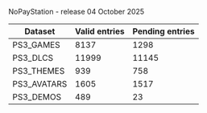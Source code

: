 NoPayStation - release 04 October 2025

|  Dataset  |Valid entries|Pending entries|
|-----------|-------------|---------------|
| PS3_GAMES |     8137    |      1298     |
|  PS3_DLCS |    11999    |     11145     |
| PS3_THEMES|     939     |      758      |
|PS3_AVATARS|     1605    |      1517     |
| PS3_DEMOS |     489     |       23      |